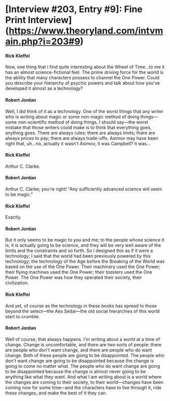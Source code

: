 # [Interview #203, Entry #9]: Fine Print Interview](https://www.theoryland.com/intvmain.php?i=203#9)

#### Rick Kleffel

Now, one thing that I find quite interesting about the Wheel of Time...to me it has an almost science-fictional feel. The prime driving force for the world is the ability that many characters possess to channel the One Power. Could you describe your hierarchy of psychic powers and talk about how you've developed it almost as a technology?

#### Robert Jordan

Well, I did think of it as a technology. One of the worst things that any writer who is writing about magic or some non-magic method of doing things—some non-scientific method of doing things, I should say—the worst mistake that those writers could make is to think that everything goes, anything goes. There are always rules; there are always limits; there are always prices to pay; there are always trade-offs. Asimov may have been right that, uh...no, actually it wasn't Asimov, it was Campbell? It was...

#### Rick Kleffel

Arthur C. Clarke.

#### Robert Jordan

Arthur C. Clarke; you're right! "Any sufficiently advanced science will seem to be magic."

#### Rick Kleffel

Exactly.

#### Robert Jordan

But it only seems to be magic to you and me; to the people whose science it is, it is actually going to be science, and they will be very well aware of the limits and the constraints and so forth. So I designed this as if it were a technology; I said that the world had been previously powered by this technology; the technology of the Age before the Breaking of the World was based on the use of the One Power. Their machinery used the One Power; their flying machines used the One Power; their
*toasters*
used the One Power. The One Power was how they operated their society, their civilization.

#### Rick Kleffel

And yet, of course as the technology in these books has spread to those beyond the select—the Aes Sedai—the old social hierarchies of this world start to crumble.

#### Robert Jordan

Well of course; that always happens. I'm writing about a world at a time of change. Change is uncomfortable, and there are two sorts of people: there are people who don't want change, and there are people who do want change. Both of these people are going to be disappointed. The people who don't want change are going to be disappointed because the change is going to come no matter what. The people who do want change are going to be disappointed because the change is almost never going to be anything like what they want. And what I am writing about is a world where the changes are coming to their society, to their world—changes have been coming now for some time—and the characters have to live through it, ride these changes, and make the best of it they can.

